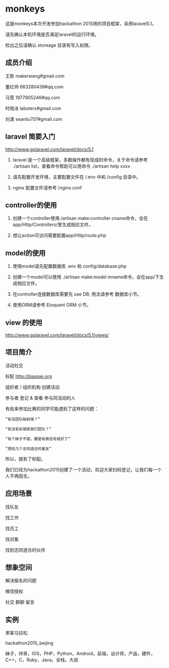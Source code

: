 # monkeys

这是monkeys本次开发参加hackathon 2015用的项目框架，采用laravel5.1。

请先确认本机环境是否满足laravel的运行环境。

检出之后请确认 storeage 目录有写入权限。

## 成员介绍

王默 makerwang#gmail.com

董红帅 663280439#qq.com

马莹 1977905246#qq.com

时晓冰 labsterx#gmail.com

刘潇 seanliu707#gmail.com

## laravel 简要入门

http://www.golaravel.com/laravel/docs/5.1

1. laravel 是一个高级框架，多数操作都有现成的命令，关于命令请参考 ./artisan list，查看命令帮助可以用命令 ./artisan help xxxx

2. 请先配置开发环境，主要配置文件在 /.env 中和 /config 目录中。

3. nginx 配置文件请参考 /nginx.conf

## controller的使用

1. 创建一个controller使用./artisan make:controller cname命令，会在app/Http/Controllers/里生成相应文件。

2. 想让action可访问需要配置app/Http/route.php

## model的使用

1. 使用model请先配置数据库 .env 和 config/database.php

2. 创建一个model可以使用 ./artisan make:model mname命令，会在app/下生成相应文件。

3. 在controller连接数据库需要先 use DB; 用法请参考 数据库小节。 

4. 使用ORM请参考 Eloquent ORM 小节。

## view 的使用

http://www.golaravel.com/laravel/docs/5.1/views/

## 项目简介

活动社交

标配 http://biaopei.org

组织者 / 组织机构 创建活动

参与者 登记 & 查看 参与同活动的人

有些来参加比赛的同学可能遇到了这样的问题：

    “有没团队缺前端？”

    “有没有前端来我们团队？”

    “有个妹子不错，要是有微信号就好了”

    ”想找几个志同道合的基友“

所以，就有了标配。

我们已经为hackathon2015创建了一个活动，欢迎大家扫码登记，让我们每一个人不再陌生。

## 应用场景

找队友

找工作

找员工

找对象

找到志同道合的伙伴

## 想象空间

解决报名的问题

微信授权

社交 群聊 留言

## 实例

黑客马拉松

hackathon2015_beijing

妹子，帅哥，IOS，PHP，Python，Android，前端，设计师，产品，硬件，C++，C，Ruby，Java，全栈，大叔